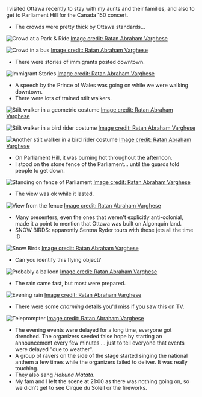 I visited Ottawa recently to stay with my aunts and their families, and also to get to Parliament Hill for the Canada 150 concert.

 - The crowds were pretty thick by Ottawa standards...

![Crowd at a Park & Ride](/canada-150/attachments/crowd-stop.jpg) [Image credit: Ratan Abraham Varghese](class:credit)

![Crowd in a bus](/canada-150/attachments/crowd-bus.jpg) [Image credit: Ratan Abraham Varghese](class:credit)

 - There were stories of immigrants posted downtown.

![Immigrant Stories](/canada-150/attachments/immigrant-stories.jpg) [Image credit: Ratan Abraham Varghese](class:credit)

 - A speech by the Prince of Wales was going on while we were walking downtown.
 - There were lots of trained stilt walkers.

![Stilt walker in a geometric costume](/canada-150/attachments/stilt-geometric.jpg) [Image credit: Ratan Abraham Varghese](class:credit)

![Stilt walker in a bird rider costume](/canada-150/attachments/stilt-bird.jpg) [Image credit: Ratan Abraham Varghese](class:credit)

![Another stilt walker in a bird rider costume](/canada-150/attachments/stilt-dark-bird.jpg) [Image credit: Ratan Abraham Varghese](class:credit)

 - On Parliament Hill, it was burning hot throughout the afternoon.
 - I stood on the stone fence of the Parliament... until the guards told people to get down.

![Standing on fence of Parliament](/canada-150/attachments/stand-on-fence.jpg) [Image credit: Ratan Abraham Varghese](class:credit)

 - The view was ok while it lasted.

![View from the fence](/canada-150/attachments/fence-view.jpg) [Image credit: Ratan Abraham Varghese](class:credit)

 - Many presenters, even the ones that weren't explicitly anti-colonial, made it a point to mention that Ottawa was built on Algonquin land.
 - SNOW BIRDS: apparently Serena Ryder tours with these jets all the time :D

![Snow Birds](/canada-150/attachments/snow-birds.jpg) [Image credit: Ratan Abraham Varghese](class:credit)

 - Can you identify this flying object?

![Probably a balloon](/canada-150/attachments/ufo.jpg) [Image credit: Ratan Abraham Varghese](class:credit)

 - The rain came fast, but most were prepared.

![Evening rain](/canada-150/attachments/rain.jpg) [Image credit: Ratan Abraham Varghese](class:credit)

 - There were some *charming* details you'd miss if you saw this on TV.

![Teleprompter](/canada-150/attachments/teleprompt.jpg) [Image credit: Ratan Abraham Varghese](class:credit)

 - The evening events were delayed for a long time, everyone got drenched. The organizers seeded false hope by starting an announcement every few minutes ... just to tell everyone that events were delayed "due to weather".
 - A group of ravers on the side of the stage started singing the national anthem a few times while the organizers failed to deliver. It was really touching.
 - They also sang *Hakuna Matata*.
 - My fam and I left the scene at 21:00 as there was nothing going on, so we didn't get to see Cirque du Soleil or the fireworks.

